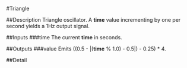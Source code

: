 #Triangle

##Description
Triangle oscillator. A **time** value incrementing by one per second yields a 1Hz output signal.

##Inputs
###time
The current **time** in seconds.

##Outputs
###value
Emits ((0.5 - |(**time** % 1.0) - 0.5|) - 0.25) * 4.

##Detail

